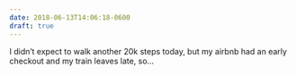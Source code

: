 ```yaml
---
date: 2018-06-13T14:06:18-0600
draft: true
---
```




I didn’t expect to walk another 20k steps today, but my airbnb had an early checkout and my train leaves late, so…



